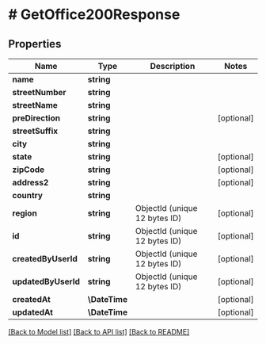 # # GetOffice200Response

## Properties

Name | Type | Description | Notes
------------ | ------------- | ------------- | -------------
**name** | **string** |  |
**streetNumber** | **string** |  |
**streetName** | **string** |  |
**preDirection** | **string** |  | [optional]
**streetSuffix** | **string** |  |
**city** | **string** |  |
**state** | **string** |  | [optional]
**zipCode** | **string** |  | [optional]
**address2** | **string** |  | [optional]
**country** | **string** |  |
**region** | **string** | ObjectId (unique 12 bytes ID) | [optional]
**id** | **string** | ObjectId (unique 12 bytes ID) | [optional]
**createdByUserId** | **string** | ObjectId (unique 12 bytes ID) | [optional]
**updatedByUserId** | **string** | ObjectId (unique 12 bytes ID) | [optional]
**createdAt** | **\DateTime** |  | [optional]
**updatedAt** | **\DateTime** |  | [optional]

[[Back to Model list]](../../README.md#models) [[Back to API list]](../../README.md#endpoints) [[Back to README]](../../README.md)
